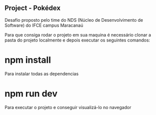 ## Project - Pokédex

Desafio proposto pelo time do NDS (Núcleo de Desenvolvimento de Software) do IFCE campus Maracanaú

Para que consiga rodar o projeto em sua maquina é necessário clonar a pasta do projeto localmente e depois executar os seguintes comandos:

# npm install 
Para instalar todas as dependencias 

# npm run dev
Para executar o projeto e conseguir visualizá-lo no navegador 


